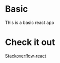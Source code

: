 # Basic
This is a basic react app

# Check it out
[Stackoverflow-react](https://stsckoverflow-react.herokuapp.com)
